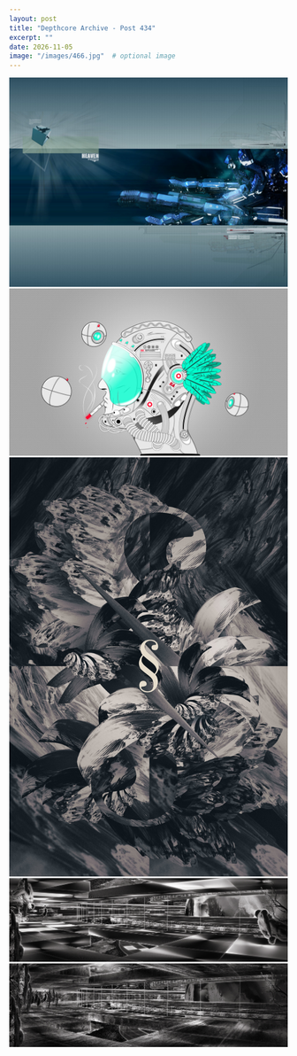 ```yaml
---
layout: post
title: "Depthcore Archive - Post 434"
excerpt: ""
date: 2026-11-05
image: "/images/466.jpg"  # optional image
---
```


<img src="/images/466.jpg">
<img src="/images/4662.jpg" alt="4662.jpg"/>
<img src="/images/4665.jpg" alt="4665.jpg"/>
<img src="/images/4666.jpg" alt="4666.jpg"/>
<img src="/images/4667.jpg" alt="4667.jpg"/>
